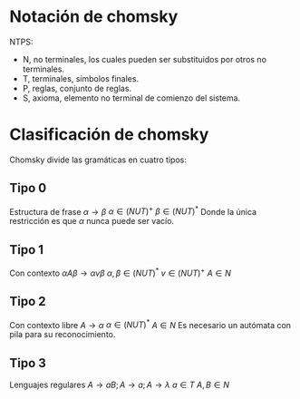# Notación de chomsky
NTPS:
- N, no terminales, los cuales pueden ser substituidos por otros no terminales.
- T, terminales, símbolos finales.
- P, reglas, conjunto de reglas.
- S, axioma, elemento no terminal de comienzo del sistema.

# Clasificación de chomsky
Chomsky divide las gramáticas en cuatro tipos:
## Tipo 0
Estructura de frase
$\alpha \rightarrow \beta$
$\alpha \in (NUT)^+$
$\beta \in (NUT)^*$
Donde la única restricción es que $\alpha$ nunca puede ser vacío.
## Tipo 1
Con contexto 
$\alpha A\beta \rightarrow \alpha v\beta$
$\alpha,\beta \in (NUT)^*$
$v \in (NUT)^+$
$A \in N$
## Tipo 2
Con contexto libre
$A \rightarrow \alpha$
$\alpha \in (NUT)^*$
$A \in N$
Es necesario un autómata con pila para su reconocimiento.
## Tipo 3
Lenguajes regulares
$A \rightarrow aB; A \rightarrow a; A \rightarrow \lambda$
$a \in T$
$A,B \in N$
